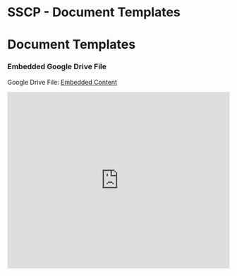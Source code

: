 # SSCP - Document Templates

# Document Templates

[](https://drive.google.com/folderview?id=1WnYwm1k73r_VoRxHWVvQyUhjLTALkE7w)

### Embedded Google Drive File

Google Drive File: [Embedded Content](https://drive.google.com/embeddedfolderview?id=1WnYwm1k73r_VoRxHWVvQyUhjLTALkE7w#list)

<iframe width="100%" height="400" src="https://drive.google.com/embeddedfolderview?id=1WnYwm1k73r_VoRxHWVvQyUhjLTALkE7w#list" frameborder="0"></iframe>

